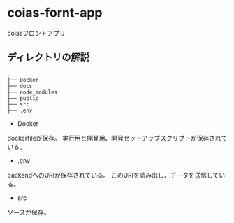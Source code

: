 # coias-fornt-app

coiasフロントアプリ

## ディレクトリの解説

```
.
├── Docker
├── docs
├── node_modules
├── public
├── src
├── .env

```

* Docker

dockerfileが保存。
実行用と開発用、開発セットアップスクリプトが保存されている。

* .env

backendへのURIが保存されている。
このURIを読み出し、データを送信している。

* src

ソースが保存。